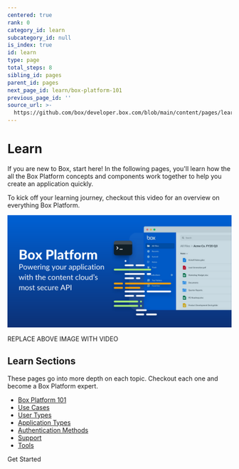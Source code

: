 ```yaml
---
centered: true
rank: 0
category_id: learn
subcategory_id: null
is_index: true
id: learn
type: page
total_steps: 8
sibling_id: pages
parent_id: pages
next_page_id: learn/box-platform-101
previous_page_id: ''
source_url: >-
  https://github.com/box/developer.box.com/blob/main/content/pages/learn/index.md
---
```

# Learn

If you are new to Box, start here!
In the following pages, you'll learn how the all the Box Platform
concepts and components work together to help you create an application quickly.

To kick off your learning journey, checkout this video for an overview
on everything Box Platform.

<ImageFrame center>

![Learn](images/header.png)

</ImageFrame>

REPLACE ABOVE IMAGE WITH VIDEO

## Learn Sections

These pages go into more depth on each topic. Checkout each one and become
a Box Platform expert.

- [Box Platform 101][platform101]
- [Use Cases][usecases]
- [User Types][usertypes]
- [Application Types][apptypes]
- [Authentication Methods][authtypes]
- [Support][support]
- [Tools][tools]

<Next>

Get Started

</Next>

[platform101]:page://learn/box-platform-101
[usecases]:page://learn/use-cases
[usertypes]:page://learn/user-types
[apptypes]:page://learn/application-types
[authtypes]:page://learn/authentication-methods
[support]:page://learn/support
[tools]:page://learn/tools